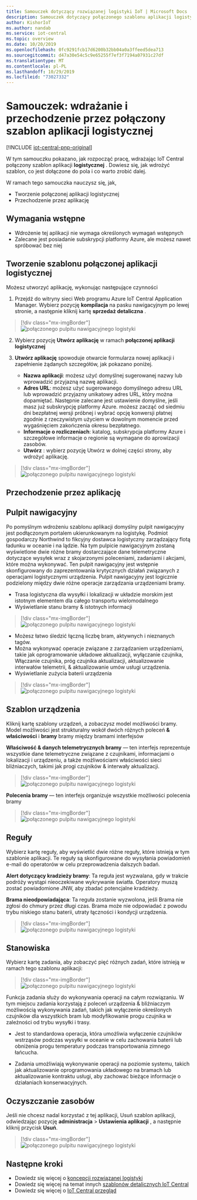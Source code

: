 ```yaml
---
title: Samouczek dotyczący rozwiązanej logistyki IoT | Microsoft Docs
description: Samouczek dotyczący połączonego szablonu aplikacji logistycznej dla IoT Central
author: KishorIoT
ms.author: nandab
ms.service: iot-central
ms.topic: overview
ms.date: 10/20/2019
ms.openlocfilehash: 0fc9291fcb17d6200b32bb04a0a3ffeed5dea713
ms.sourcegitcommit: d47a30e54c5c9e65255f7ef3f7194a07931c27df
ms.translationtype: MT
ms.contentlocale: pl-PL
ms.lasthandoff: 10/29/2019
ms.locfileid: "73027332"
---
```

# <a name="tutorial-deploy-and-walk-through-a-connected-logistics-application-template"></a>Samouczek: wdrażanie i przechodzenie przez połączony szablon aplikacji logistycznej

[!INCLUDE [iot-central-pnp-original](../../../includes/iot-central-pnp-original-note.md)]

W tym samouczku pokazano, jak rozpocząć pracę, wdrażając IoT Central połączony szablon aplikacji **logistycznej** . Dowiesz się, jak wdrożyć szablon, co jest dołączone do pola i co warto zrobić dalej.

W ramach tego samouczka nauczysz się, jak, 
* Tworzenie połączonej aplikacji logistycznej 
* Przechodzenie przez aplikację 

## <a name="prerequisites"></a>Wymagania wstępne
* Wdrożenie tej aplikacji nie wymaga określonych wymagań wstępnych
* Zalecane jest posiadanie subskrypcji platformy Azure, ale możesz nawet spróbować bez niej

## <a name="create-connected-logistics-application-template"></a>Tworzenie szablonu połączonej aplikacji logistycznej
Możesz utworzyć aplikację, wykonując następujące czynności
1. Przejdź do witryny sieci Web programu Azure IoT Central Application Manager. Wybierz pozycję **kompilacja** na pasku nawigacyjnym po lewej stronie, a następnie kliknij kartę **sprzedaż detaliczna** .

> [!div class="mx-imgBorder"]
> ![połączonego pulpitu nawigacyjnego logistyki](./media/tutorial-iot-central-connected-logistics/iotc-retail-homepage.png)

2. Wybierz pozycję **Utwórz aplikację** w ramach **połączonej aplikacji logistycznej**

3. **Utwórz aplikację** spowoduje otwarcie formularza nowej aplikacji i zapełnienie żądanych szczegółów, jak pokazano poniżej.
   * **Nazwa aplikacji**: możesz użyć domyślnej sugerowanej nazwy lub wprowadzić przyjazną nazwę aplikacji.
   * **Adres URL**: możesz użyć sugerowanego domyślnego adresu URL lub wprowadzić przyjazny unikatowy adres URL, który można dopamiętać. Następnie zalecane jest ustawienie domyślne, jeśli masz już subskrypcję platformy Azure. możesz zacząć od siedmiu dni bezpłatnej wersji próbnej i wybrać opcję konwersji płatnej zgodnie z rzeczywistym użyciem w dowolnym momencie przed wygaśnięciem zakończenia okresu bezpłatnego.
   * **Informacje o rozliczeniach**: katalog, subskrypcja platformy Azure i szczegółowe informacje o regionie są wymagane do aprowizacji zasobów.
   * **Utwórz** : wybierz pozycję Utwórz w dolnej części strony, aby wdrożyć aplikację.

> [!div class="mx-imgBorder"]
> ![połączonego pulpitu nawigacyjnego logistyki](./media/tutorial-iot-central-connected-logistics/connected-logistics-app-create.png)

## <a name="walk-through-the-application"></a>Przechodzenie przez aplikację 

## <a name="dashboard"></a>Pulpit nawigacyjny

Po pomyślnym wdrożeniu szablonu aplikacji domyślny pulpit nawigacyjny jest podłączonym portalem ukierunkowanym na logistykę. Podmiot gospodarczy Northwind to fikcyjny dostawca logistyczny zarządzający flotą ładunku w oceanie i na lądzie. Na tym pulpicie nawigacyjnym zostaną wyświetlone dwie różne bramy dostarczające dane telemetryczne dotyczące wysyłek wraz z skojarzonymi poleceniami, zadaniami i akcjami, które można wykonywać. Ten pulpit nawigacyjny jest wstępnie skonfigurowany do zaprezentowania krytycznych działań związanych z operacjami logistycznymi urządzenia.
Pulpit nawigacyjny jest logicznie podzielony między dwie różne operacje zarządzania urządzeniami bramy. 
   * Trasa logistyczna dla wysyłki i lokalizacji w układzie morskim jest istotnym elementem dla całego transportu wielomodalnego
   * Wyświetlanie stanu bramy & istotnych informacji 

> [!div class="mx-imgBorder"]
> ![połączonego pulpitu nawigacyjnego logistyki](./media/tutorial-iot-central-connected-logistics/connected-logistics-dashboard1.png)

   * Możesz łatwo śledzić łączną liczbę bram, aktywnych i nieznanych tagów.
   * Można wykonywać operacje związane z zarządzaniem urządzeniami, takie jak oprogramowanie układowe aktualizacji, wyłączanie czujnika, Włączanie czujnika, próg czujnika aktualizacji, aktualizowanie interwałów telemetrii, & aktualizowanie umów usługi urządzenia.
   * Wyświetlanie zużycia baterii urządzenia

> [!div class="mx-imgBorder"]
> ![połączonego pulpitu nawigacyjnego logistyki](./media/tutorial-iot-central-connected-logistics/connected-logistics-dashboard2.png)

## <a name="device-template"></a>Szablon urządzenia

Kliknij kartę szablony urządzeń, a zobaczysz model możliwości bramy. Model możliwości jest strukturalny wokół dwóch różnych poleceń **& właściwości** i **bramy** bramy między bramami interfejsów

**Właściwość & danych telemetrycznych bramy** — ten interfejs reprezentuje wszystkie dane telemetryczne związane z czujnikami, informacjami o lokalizacji i urządzeniu, a także możliwościami właściwości sieci bliźniaczych, takimi jak progi czujników & interwały aktualizacji.

> [!div class="mx-imgBorder"]
> ![połączonego pulpitu nawigacyjnego logistyki](./media/tutorial-iot-central-connected-logistics/connected-logistics-devicetemplate1.png)

**Polecenia bramy** — ten interfejs organizuje wszystkie możliwości polecenia bramy

> [!div class="mx-imgBorder"]
> ![połączonego pulpitu nawigacyjnego logistyki](./media/tutorial-iot-central-connected-logistics/connected-logistics-devicetemplate2.png)

## <a name="rules"></a>Reguły
Wybierz kartę reguły, aby wyświetlić dwie różne reguły, które istnieją w tym szablonie aplikacji. Te reguły są skonfigurowane do wysyłania powiadomień e-mail do operatorów w celu przeprowadzenia dalszych badań.
 
**Alert dotyczący kradzieży bramy**: Ta reguła jest wyzwalana, gdy w trakcie podróży wystąpi nieoczekiwane wykrywanie światła. Operatory muszą zostać powiadomione JNW, aby zbadać potencjalne kradzieży.
 
**Brama nieodpowiadająca**: Ta reguła zostanie wyzwolona, jeśli Brama nie zgłosi do chmury przez długi czas. Brama może nie odpowiadać z powodu trybu niskiego stanu baterii, utraty łączności i kondycji urządzenia.

> [!div class="mx-imgBorder"]
> ![połączonego pulpitu nawigacyjnego logistyki](./media/tutorial-iot-central-connected-logistics/connected-logistics-rules.png)

## <a name="jobs"></a>Stanowiska
Wybierz kartę zadania, aby zobaczyć pięć różnych zadań, które istnieją w ramach tego szablonu aplikacji:

> [!div class="mx-imgBorder"]
> ![połączonego pulpitu nawigacyjnego logistyki](./media/tutorial-iot-central-connected-logistics/connected-logistics-jobs.png)

Funkcja zadania służy do wykonywania operacji na całym rozwiązaniu. W tym miejscu zadania korzystają z poleceń urządzenia & bliźniaczym możliwością wykonywania zadań, takich jak wyłączenie określonych czujników dla wszystkich bram lub modyfikowanie progu czujnika w zależności od trybu wysyłki i trasy. 
   * Jest to standardowa operacja, która umożliwia wyłączenie czujników wstrząsów podczas wysyłki w oceanie w celu zachowania baterii lub obniżenia progu temperatury podczas transportowania zimnego łańcucha. 
 
   * Zadania umożliwiają wykonywanie operacji na poziomie systemu, takich jak aktualizowanie oprogramowania układowego na bramach lub aktualizowanie kontraktu usługi, aby zachować bieżące informacje o działaniach konserwacyjnych.

## <a name="clean-up-resources"></a>Oczyszczanie zasobów
Jeśli nie chcesz nadal korzystać z tej aplikacji, Usuń szablon aplikacji, odwiedzając pozycję **administracja** > **Ustawienia aplikacji** , a następnie kliknij przycisk **Usuń**.

> [!div class="mx-imgBorder"]
> ![połączonego pulpitu nawigacyjnego logistyki](./media/tutorial-iot-central-connected-logistics/connected-logistics-cleanup.png)

## <a name="next-steps"></a>Następne kroki
* Dowiedz się więcej o [koncepcji rozwiązanej logistyki](./architecture-connected-logistics-pnp.md)
* Dowiedz się więcej na temat innych [szablonów detalicznych IoT Central](./overview-iot-central-retail-pnp.md)
* Dowiedz się więcej o [IoT Central przegląd](../core/overview-iot-central-pnp.md)
